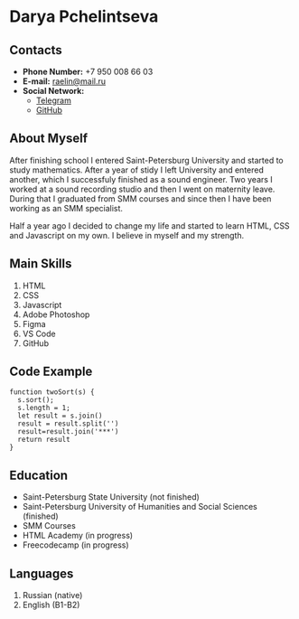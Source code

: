 # Darya Pchelintseva
## Contacts
* **Phone Number:** +7 950 008 66 03
* **E-mail:** raelin@mail.ru
* **Social Network:**
    + [Telegram](https://t.me/raenlin)
    + [GitHub](https://github.com/raenlin)
## About Myself
After finishing school I entered Saint-Petersburg University and started to study mathematics. After a year of stidy I left University and entered another, which I successfuly finished as a sound engineer. Two years I worked at a sound recording studio and then I went on maternity leave. During that I graduated from SMM courses and since then I have been working as an SMM specialist.

Half a year ago I decided to change my life and started to learn HTML, CSS and Javascript on my own. I believe in myself and my strength.

## Main Skills
1. HTML
2. CSS
3. Javascript
4. Adobe Photoshop
5. Figma
6. VS Code
7. GitHub

## Code Example
```
function twoSort(s) {
  s.sort();
  s.length = 1;
  let result = s.join()
  result = result.split('')
  result=result.join('***')
  return result
}
```
## Education
* Saint-Petersburg State University (not finished)
* Saint-Petersburg University of Humanities and Social Sciences (finished)
* SMM Courses
* HTML Academy (in progress)
* Freecodecamp (in progress)

## Languages
1. Russian (native)
2. English (B1-B2)
